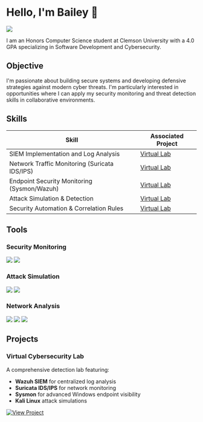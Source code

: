 # Hello, I'm Bailey 👋
<a href="https://linkedin.com/in/btmaste"><img src="https://img.shields.io/badge/-LinkedIn-0072b1?&style=for-the-badge&logo=linkedin&logoColor=white" /></a>

I am an Honors Computer Science student at Clemson University with a 4.0 GPA specializing in Software Development and Cybersecurity.

## Objective

I'm passionate about building secure systems and developing defensive strategies against modern cyber threats. I'm particularly interested in opportunities where I can apply my security monitoring and threat detection skills in collaborative environments.

## Skills

| Skill                                         | Associated Project         |
|-----------------------------------------------|----------------------------|
| SIEM Implementation and Log Analysis          | [Virtual Lab](https://github.com/baileym12/virtual-cybersecurity-lab) |
| Network Traffic Monitoring (Suricata IDS/IPS) | [Virtual Lab](https://github.com/baileym12/virtual-cybersecurity-lab) |
| Endpoint Security Monitoring (Sysmon/Wazuh)   | [Virtual Lab](https://github.com/baileym12/virtual-cybersecurity-lab) |
| Attack Simulation & Detection                 | [Virtual Lab](https://github.com/baileym12/virtual-cybersecurity-lab) |
| Security Automation & Correlation Rules       | [Virtual Lab](https://github.com/baileym12/virtual-cybersecurity-lab) |

## Tools

### Security Monitoring
<div>
    <img src="https://img.shields.io/badge/-Wazuh-000000?&style=for-the-badge&logo=Wazuh&logoColor=white" />
    <img src="https://img.shields.io/badge/-Sysmon-0078D4?&style=for-the-badge&logo=Windows&logoColor=white" />
</div>

### Attack Simulation
<div>
    <img src="https://img.shields.io/badge/-Kali_Linux-557C94?&style=for-the-badge&logo=KaliLinux&logoColor=white" />
    <img src="https://img.shields.io/badge/-Metasploit-000000?&style=for-the-badge&logo=Metasploit&logoColor=white" />
</div>

### Network Analysis
<div>
    <img src="https://img.shields.io/badge/-Wireshark-1679A7?&style=for-the-badge&logo=Wireshark&logoColor=white" />
    <img src="https://img.shields.io/badge/-Zeek-777BB4?&style=for-the-badge&logo=Zeek&logoColor=white" />
    <img src="https://img.shields.io/badge/-Suricata-EF3B2D?&style=for-the-badge&logo=Suricata&logoColor=white" />
</div>

## Projects

### Virtual Cybersecurity Lab 
A comprehensive detection lab featuring:
- **Wazuh SIEM** for centralized log analysis
- **Suricata IDS/IPS** for network monitoring
- **Sysmon** for advanced Windows endpoint visibility
- **Kali Linux** attack simulations

[![View Project](https://img.shields.io/badge/-View_Project-181717?style=for-the-badge&logo=GitHub&logoColor=white)](https://github.com/baileym12/virtual-cybersecurity-lab)


<!--
## Certifications
<div>
<img src="https://img.shields.io/badge/-Security%2B-FF0000?&style=for-the-badge&logo=CompTIA&logoColor=white" />
<img src="https://img.shields.io/badge/-CySA%2B-006400?&style=for-the-badge&logo=CompTIA&logoColor=white" />
</div>
-->
